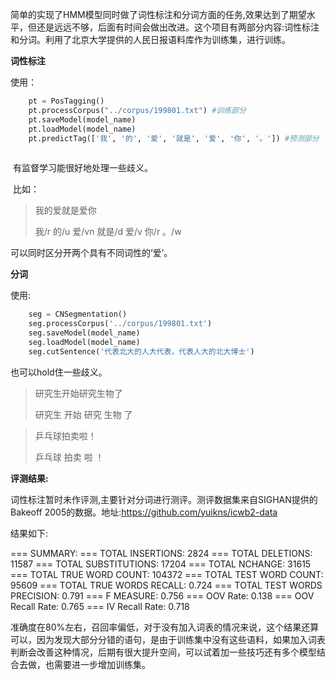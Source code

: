 ​        简单的实现了HMM模型同时做了词性标注和分词方面的任务,效果达到了期望水平，但还是远远不够，后面有时间会做出改进。这个项目有两部分内容:词性标注和分词。利用了北京大学提供的人民日报语料库作为训练集，进行训练。

**词性标注**

使用：

```python
 	pt = PosTagging()
    pt.processCorpus("../corpus/199801.txt") #训练部分
    pt.saveModel(model_name)
    pt.loadModel(model_name)
    pt.predictTag(['我', '的', '爱', '就是', '爱', '你', '。']) #预测部分
    
```

​	有监督学习能很好地处理一些歧义。

​	比如：

> 我的爱就是爱你
>
> 我/r 的/u 爱/vn 就是/d 爱/v 你/r 。/w 

可以同时区分开两个具有不同词性的‘爱’。

**分词**

使用:

```python
    seg = CNSegmentation()
    seg.processCorpus('../corpus/199801.txt')
    seg.saveModel(model_name)
    seg.loadModel(model_name)
    seg.cutSentence('代表北大的人大代表，代表人大的北大博士')
```

也可以hold住一些歧义。

> 研究生开始研究生物了
>
> 研究生 开始 研究 生物 了

> 乒乓球拍卖啦！
>
> 乒乓球 拍卖 啦 ！

**评测结果:**

词性标注暂时未作评测,主要针对分词进行测评。测评数据集来自SIGHAN提供的Bakeoff 2005的数据。地址:https://github.com/yuikns/icwb2-data

结果如下:

=== SUMMARY:
=== TOTAL INSERTIONS:	2824
=== TOTAL DELETIONS:	11587
=== TOTAL SUBSTITUTIONS:	17204
=== TOTAL NCHANGE:	31615
=== TOTAL TRUE WORD COUNT:	104372
=== TOTAL TEST WORD COUNT:	95609
=== TOTAL TRUE WORDS RECALL:	0.724
=== TOTAL TEST WORDS PRECISION:	0.791
=== F MEASURE:	0.756
=== OOV Rate:	0.138
=== OOV Recall Rate:	0.765
=== IV Recall Rate:	0.718

​	准确度在80%左右，召回率偏低，对于没有加入词表的情况来说，这个结果还算可以，因为发现大部分分错的语句，是由于训练集中没有这些语料，如果加入词表判断会改善这种情况，后期有很大提升空间，可以试着加一些技巧还有多个模型结合去做，也需要进一步增加训练集。









